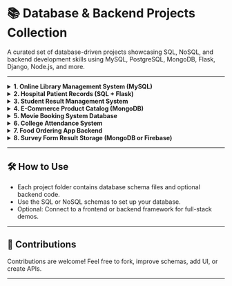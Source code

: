# 📚 Database & Backend Projects Collection

A curated set of database-driven projects showcasing SQL, NoSQL, and backend development skills using MySQL, PostgreSQL, MongoDB, Flask, Django, Node.js, and more.

---

<details>
  <summary><strong>1. Online Library Management System (MySQL)</strong></summary>

**Problem:**  
Manual library systems make it difficult to track books, issues, and returns efficiently.

**Objective:**  
Develop a MySQL-based database to manage books, student records, issue-return logs, and generate reports.

**Requirements:**  
- MySQL  
- Optional Frontend: PHP / Flask / Java  
- Tables: `Books`, `Students`, `IssueLogs`, `Admins`

**Expected Outcome:**  
A structured database backend that can be connected to any web or desktop app to manage a digital library efficiently.

</details>

<details>
  <summary><strong>2. Hospital Patient Records (SQL + Flask)</strong></summary>

**Problem:**  
Hospitals need to manage growing patient and doctor records efficiently.

**Objective:**  
Create a CRUD web application using Flask and SQL to manage patient data.

**Requirements:**  
- SQLite or PostgreSQL  
- Flask (Python framework)  
- Bootstrap for UI  
- Tables: `Patients`, `Doctors`, `Appointments`

**Expected Outcome:**  
A complete web-based patient management tool ideal for portfolios and educational purposes.

</details>

<details>
  <summary><strong>3. Student Result Management System</strong></summary>

**Problem:**  
Schools and colleges need efficient systems for grade entry, evaluation, and reporting.

**Objective:**  
Design a result-tracking database for storing scores, grades, attendance, and performance metrics.

**Requirements:**  
- MySQL or PostgreSQL  
- Optional Frontend: Django / Flask  
- Tables: `Students`, `Subjects`, `Marks`, `Results`

**Expected Outcome:**  
A reliable backend solution for generating report cards and analyzing academic performance.

</details>

<details>
  <summary><strong>4. E-Commerce Product Catalog (MongoDB)</strong></summary>

**Problem:**  
E-commerce systems require flexible databases to handle various product types and user data.

**Objective:**  
Design a NoSQL MongoDB schema for managing product data, categories, and customer reviews.

**Requirements:**  
- MongoDB  
- JSON Schema Design  
- Optional: Express.js + Node.js + React

**Expected Outcome:**  
A scalable and flexible product catalog backend for e-commerce platforms.

</details>

<details>
  <summary><strong>5. Movie Booking System Database</strong></summary>

**Problem:**  
Movie ticket booking systems need real-time seat tracking and showtime management.

**Objective:**  
Build a relational database to manage theatres, shows, customers, and seat bookings.

**Requirements:**  
- MySQL or PostgreSQL  
- Tables: `Theatres`, `Shows`, `Seats`, `Customers`, `Bookings`

**Expected Outcome:**  
A robust backend database suitable for real-time movie ticket booking applications.

</details>

<details>
  <summary><strong>6. College Attendance System</strong></summary>

**Problem:**  
Manual attendance processes are slow, error-prone, and hard to analyze.

**Objective:**  
Create a digital system to track student attendance and generate reports on defaulters and attendance trends.

**Requirements:**  
- MySQL or SQLite  
- Optional: Web UI using Flask or Django  
- Tables: `Students`, `Subjects`, `AttendanceLogs`

**Expected Outcome:**  
An analytical, digital attendance tracking system with exportable reports and defaulter identification.

</details>

<details>
  <summary><strong>7. Food Ordering App Backend</strong></summary>

**Problem:**  
Online food delivery platforms need structured and scalable databases.

**Objective:**  
Build a normalized backend schema to handle users, restaurants, menus, and orders.

**Requirements:**  
- MySQL or PostgreSQL  
- Tables: `Users`, `Orders`, `Items`, `Restaurants`

**Expected Outcome:**  
A complete backend schema for powering any food ordering application.

</details>

<details>
  <summary><strong>8. Survey Form Result Storage (MongoDB or Firebase)</strong></summary>

**Problem:**  
Survey and feedback responses lose significance without proper data collection and analysis.

**Objective:**  
Design a NoSQL backend to store and analyze responses from educational or career guidance surveys.

**Requirements:**  
- MongoDB Atlas or Firebase Realtime DB  
- JSON-based form structure  
- Optional Frontend: React or Angular

**Expected Outcome:**  
A scalable backend to capture and query dynamic form data from students and trainees efficiently.

</details>

---

## 🛠️ How to Use

- Each project folder contains database schema files and optional backend code.  
- Use the SQL or NoSQL schemas to set up your database.  
- Optional: Connect to a frontend or backend framework for full-stack demos.

---

## 🤝 Contributions

Contributions are welcome! Feel free to fork, improve schemas, add UI, or create APIs.

---

